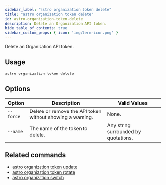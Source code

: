 ```yaml
---
sidebar_label: "astro organization token delete"
title: "astro organization token delete"
id: astro-organization-token-delete
description: Delete an Organization API token.
hide_table_of_contents: true
sidebar_custom_props: { icon: 'img/term-icon.png' } 
---
```


Delete an Organization API token.

## Usage

```sh
astro organization token delete
```

## Options

| Option            | Description                                                                                                                             | Valid Values  |
| ----------------- | --------------------------------------------------------------------------------------------------------------------------------------- | ------------- |
| `--force`   | Delete or remove the API token without showing a warning.                                                                                                     | None.   |
| `--name` |The name of the token to delete. | Any string surrounded by quotations. |

## Related commands

- [astro organization token update](cli/astro-organization-token-update.md)
- [astro organization token rotate](cli/astro-organization-token-rotate.md)
- [astro organization switch](cli/astro-organization-switch.md)